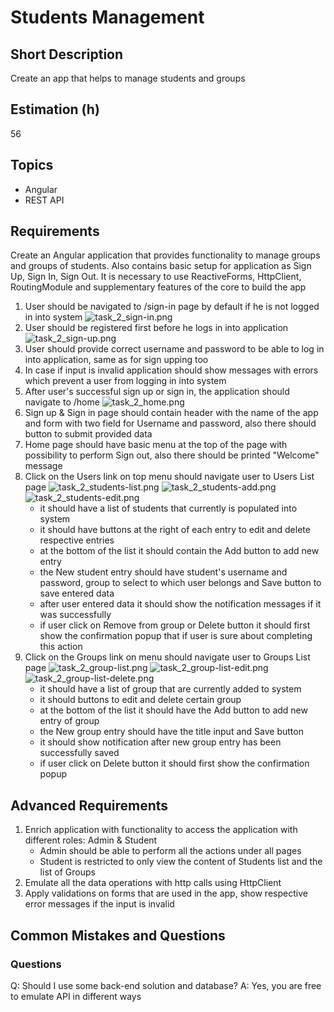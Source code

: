 # Students Management

## Short Description

Create an app that helps to manage students and groups

## Estimation (h)

56

## Topics

* Angular
* REST API

## Requirements

Create an Angular application that provides functionality to manage groups and groups of students. Also contains basic
setup for application as Sign Up, Sign In, Sign Out. It is necessary to use ReactiveForms, HttpClient, RoutingModule and
supplementary features of the core to build the app

1. User should be navigated to /sign-in page by default if he is not logged in into system
   ![task_2_sign-in.png](./assets/task_2_sign-in.png)
2. User should be registered first before he logs in into application
   ![task_2_sign-up.png](./assets/task_2_sign-up.png)
3. User should provide correct username and password to be able to log in into application, same as for sign upping too
4. In case if input is invalid application should show messages with errors which prevent a user from logging in into
   system
5. After user's successful sign up or sign in, the application should navigate to /home
   ![task_2_home.png](./assets/task_2_home.png)
6. Sign up & Sign in page should contain header with the name of the app and form with two field for Username and
   password, also there should button to submit provided data
7. Home page should have basic menu at the top of the page with possibility to perform Sign out, also there should be
   printed "Welcome" message
8. Click on the Users link on top menu should navigate user to Users
   List page
   ![task_2_students-list.png](./assets/task_2_students-list.png)
   ![task_2_students-add.png](./assets/task_2_students-add.png)
   ![task_2_students-edit.png](./assets/task_2_students-edit.png)
   * it should have a list of students that currently is populated into system
   * it should have buttons at the right of each entry to edit and delete respective entries
   * at the bottom of the list it should contain the Add button to add new entry
   * the New student entry should have student's username and password, group to select to which user belongs and Save
     button to save entered data
   * after user entered data it should show the notification messages if it was successfully
   * if user click on Remove from group or Delete button it should first show the confirmation popup that if user is
     sure about completing this action
9. Click on the Groups link on menu should navigate user to Groups
   List page
   ![task_2_group-list.png](./assets/task_2_group-list.png)
   ![task_2_group-list-edit.png](./assets/task_2_group-list-edit.png)
   ![task_2_group-list-delete.png](./assets/task_2_group-list-delete.png)
   * it should have a list of group that are currently added to system
   * it should buttons to edit and delete certain group
   * at the bottom of the list it should have the Add button to add new entry of group
   * the New group entry should have the title input and Save button
   * it should show notification after new group entry has been successfully saved
   * if user click on Delete button it should first show the confirmation popup

## Advanced Requirements

1. Enrich application with functionality to access the application with
   different roles: Admin & Student
   * Admin should be able to perform all the actions under all pages
   * Student is restricted to only view the content of Students list and the list of Groups
2. Emulate all the data operations with http calls using HttpClient
3. Apply validations on forms that are used in the app, show respective
   error messages if the input is invalid

## Common Mistakes and Questions

### Questions

Q: Should I use some back-end solution and database?
A: Yes, you are free to emulate API in different ways
